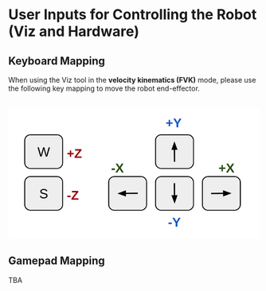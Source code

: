# User Inputs for Controlling the Robot (Viz and Hardware)

## Keyboard Mapping

When using the Viz tool in the **velocity kinematics (FVK)** mode, please use the following key mapping to move the robot end-effector.

<br />

<img src = "../media/keyboard_mapping.png">


## Gamepad Mapping

TBA
